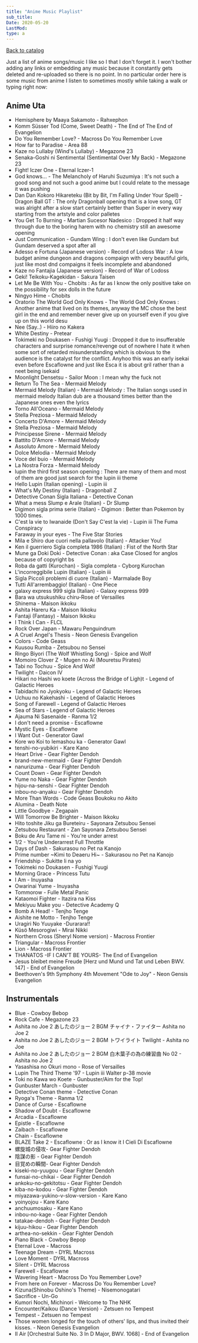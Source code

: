 ```yaml
---
title: "Anime Music Playlist"
sub_title:
Date: 2020-05-20
LastMod:
type: a
---
```


[Back to catalog](/)

Just a list of anime songs/music I like so I that I don't forget it. I won't bother adding any links or embedding any music because it constantly gets deleted and re-uploaded so there is no point. In no particular order here is some music from anime I listen to sometimes mostly while taking a walk or typing right now:

## Anime Uta

- Hemisphere by Maaya Sakamoto - Rahxephon
- Komm Süsser Tod (Come, Sweet Death) - The End of The End of Evangelion
- Do You Remember Love? - Macross Do You Remember Love
- How far to Paradise - Area 88
- Kaze no Lullaby (Wind's Lullaby) - Megazone 23
- Senaka-Goshi ni Sentimental (Sentimental Over My Back) - Megazone 23
- Fight! Iczer One - Eternal Iczer-1
- God knows... - The Melancholy of Haruhi Suzumiya : It's not such a good song and not such a good anime but I could relate to the message it was pushing
- Dan Dan Kokoro Hikareteku (Bit by Bit, I'm Falling Under Your Spell) - Dragon Ball GT : The only Dragonball opening that is a love song, GT was alright after a slow start certainly better than Super in every way starting from the artstyle and color palletes
- You Get To Burning - Martian Sucesor Nadesico : Dropped it half way through due to the boring harem with no chemistry still an awesome opening
- Just Communication - Gundam Wing : I don't even like Gundam but Gundam deserved a spot after all
- Adesso e Fortuna (Japanese version) - Record of Lodoss War : A low budget anime dungeon and dragons compaign with very beautiful girls, just like most dnd compaigns it feels incomplete and abandoned
- Kaze no Fantajia (Japanese version) - Record of War of Lodoss
- Geki! Teikoku-Kagekidan - Sakura Taisen
- Let Me Be With You - Chobits : As far as I know the only positive take on the possibility for sex dolls in the future
- Ningyo Hime - Chobits
- Oratorio The World God Only Knows - The World God Only Knows : Another anime that lived on its themes, anyway the MC chose the best girl in the end and remember never give up on yourself even if you give up on this world desu
- Nee (Say..) - Hiiro no Kakera
- White Destiny - Pretear
- Tokimeki no Doukasen - Fushigi Yuugi : Dropped it due to insufferable characters and surprise romance/revenge out of nowhere I hate it when some sort of retarded misunderstanding which is obvious to the audience is the catalyst for the conflict. Anyhoo this was an early isekai even before Escaflowne and just like Esca it is about gril rather than a neet being isekaid
- Moonlight Densetsu - Sailor Moon : I mean why the fuck not
- Return To The Sea - Mermaid Melody
- Mermaid Melody (Italian) - Mermaid Melody : The Italian songs used in mermaid melody Italian dub are a thousand times better than the Japanese ones even the lyrics
- Torno All'Oceano - Mermaid Melody
- Stella Preziosa - Mermaid Melody
- Concerto D'Amore - Mermaid Melody
- Stella Preziosa - Mermaid Melody
- Principesse Sirene - Mermaid Melody
- Battito D'Amore - Mermaid Melody
- Assoluto Amore - Mermaid Melody
- Dolce Melodia - Mermaid Melody
- Voce del buio - Mermaid Melody
- La Nostra Forza - Mermaid Melody
- lupin the third first season opening : There are many of them and most of them are good just search for the lupin iii theme
- Hello Lupin (Italian opening) - Lupin iii
- What's My Destiny (Italian) - Dragonball Z
- Detective Conan Sigla Italiana - Detective Conan
- What a mess Slump e Arale (Italian) - Dr Slump
- Digimon sigla prima serie (Italian) - Digimon : Better than Pokemon by 1000 times.
- C'est la vie to Iwanaide (Don't Say C'est la vie) - Lupin iii The Fuma Conspiracy
- Faraway in your eyes - The Five Star Stories
- Mila e Shiro due cuori nella pallavolo (Italian) - Attacker You!
- Ken il guerriero Sigla completa 1986 (Italian) : Fist of the North Star
- Mune ga Doki Doki - Detective Conan : aka Case Closed for anglos because of copyright bs
- Roba da gatti (Kurochan) - Sigla completa - Cyborg Kurochan
- L'incorreggibile Lupin (Italian) - Lupin iii
- Sigla Piccoli problemi di cuore (Italian) - Marmalade Boy
- Tutti All'arrembaggio! (Italian) - One Piece
- galaxy express 999 sigla (Italian) - Galaxy express 999
- Bara wa utsukushiku chiru-Rose of Versailles
- Shinema - Maison ikkoku
- Ashita Hareru Ka - Maison Ikkoku
- Fantaji (Fantasy) - Maison Ikkoku
- I Think I Can - FLCL
- Rock Over Japan - Mawaru Penguindrum
- A Cruel Angel's Thesis - Neon Genesis Evangelion
- Colors - Code Geass
- Kuusou Rumba - Zetsubou no Sensei
- Ringo Biyori (The Wolf Whistling Song) - Spice and Wolf
- Momoiro Clover Z - Mugen no Ai (Mouretsu Pirates)
- Tabi no Tochuu - Spice And Wolf
- Twilight - Daicon IV
- Hikari no Hashi wo koete (Across the Bridge of Ligh)t - Legend of Galactic Heroes
- Tabidachi no Jyokyoku - Legend of Galactic Heroes
- Uchuu no Kakehashi - Legend of Galactic Heroes
- Song of Farewell - Legend of Galactic Heroes
- Sea of Stars - Legend of Galactic Heroes
- Ajauma Ni Sasenaide - Ranma 1/2
- I don't need a promise - Escaflowne
- Mystic Eyes - Escaflowne
- I Want Out - Generator Gawl
- Kore wo Koi to Iemashou ka - Generator Gawl
- tenshi-no-yubikiri - Kare Kano
- Heart Drive - Gear Fighter Dendoh
- brand-new-mermaid - Gear Fighter Dendoh
- nanurizuma - Gear Fighter Dendoh
- Count Down - Gear Fighter Dendoh
- Yume no Naka - Gear Fighter Dendoh
- hijou-na-senshi - Gear Fighter Dendoh
- inbou-no-anyaku - Gear Fighter Dendoh
- More Than Words - Code Geass Boukoku no Akito
- Alumina - Death Note
- Little Goodbye - Zegapain
- Will Tomorrow Be Brighter - Maison Ikkoku
- Hito toshite Jiku ga Bureteiru - Sayonara Zetsubou Sensei
- Zetsubou Restaurant - Zan Sayonara Zetsubou Sensei
- Boku de Aru Tame ni - You're under arrest
- 1/2 - You're Underarrest Full Throttle
- Days of Dash - Sakurasou no Pet na Kanojo
- Prime number ~Kimi to Deaeru Hi~ - Sakurasou no Pet na Kanojo
- Friendship - Sukitte li na yo
- Tokimeki no Doukasen - Fushigi Yuugi
- Morning Grace - Princess Tutu
- I Am - Inuyasha
- Owarinai Yume - Inuyasha
- Tommorow - Fulle Metal Panic
- Kataomoi Fighter - Itazira na Kiss
- Mekiyuu Make you - Detective Academy Q
- Bomb A Head! - Tenjho Tenge
- Aishite ne Motto - Tenjho Tenge
- Uragiri No Yuuyake -Durarara!!
- Küsö Mesorogiwi - Mirai Nikki
- Northern Cross (Sheryl Nome version) - Macross Frontier
- Triangular - Macross Frontier
- Lion - Macross Frontier
- THANATOS -IF I CAN'T BE YOURS- The End of Evangelion
- Jesus bleibet meine Freude [Herz und Mund und Tat und Leben BWV. 147] - End of Evangelion
- Beethoven's 9th Symphony 4th Movement "Ode to Joy" - Neon Gensis Evangelion

## Instrumentals

- Blue - Cowboy Bebop
- Rock Cafe - Megazone 23
- Ashita no Joe 2 あしたのジョー 2 BGM チャイナ・ファイター Ashita no Joe 2
- Ashita no Joe 2 あしたのジョー 2 BGM トワイライト Twilight - Ashita no Joe
- Ashita no Joe 2 あしたのジョー 2 BGM 白木葉子の為の練習曲 No 02 - Ashita no Joe 2
- Yasashisa no Okuri mono - Rose of Versailles
- Lupin The Third Theme '97 - Lupin iii Walter p-38 movie
- Toki no Kawa wo Koete - Gunbuster/Aim for the Top!
- Gunbuster March - Gunbuster
- Detective Conan theme - Detective Conan
- Ryoga's Theme - Ranma 1/2
- Dance of Curse - Escaflowne
- Shadow of Doubt - Escaflowne
- Arcadia - Escaflowne
- Epistle - Escaflowne
- Zaibach - Escaflowne
- Chain - Escaflowne
- BLAZE Take 2 - Escaflowne : Or as I know it I Cieli Di Escaflowne
- 螺旋城の侵攻- Gear Fighter Dendoh
- 陰謀の影 - Gear Fighter Dendoh
- 目覚めの瞬間- Gear Fighter Dendoh
- kiseki-no-yuugou - Gear Fighter Dendoh
- funsai-no-chikai - Gear Fighter Dendoh
- ankoku-no-gekitotsu - Gear Fighter Dendoh
- kiba-no-kodou - Gear Fighter Dendoh
- miyazawa-yukino-v-slow-version - Kare Kano
- yoinyojou - Kare Kano
- anchuumosaku - Kare Kano
- inbou-no-kage - Gear Fighter Dendoh
- tatakae-dendoh - Gear Fighter Dendoh
- kijuu-hikou - Gear Fighter Dendoh
- arthea-no-sekkin - Gear Fighter Dendoh
- Piano Black - Cowboy Bepop
- Eternal Love - Macross
- Teenage Dream - DYRL Macross
- Love Moment - DYRL Macross
- Silent - DYRL Macross
- Farewell - Escaflowne
- Wavering Heart - Macross Do You Remember Love?
- From here on Forever - Macross Do You Remember Love?
- Kizuna(Shinobu Oshino's Theme) - Nisemonogatari
- Sacrifice - Un-Go
- Kumori Nochi, Michinori - Welcome to The NHK
- Encounter/Kaikou (Dance Version) - Zetsuen no Tempest
- Tempest - Zetsuen no Tempest
- Those women longed for the touch of others' lips, and thus invited their kisses. - Neon Genesis Evangelion
- II Air [Orchestral Suite No. 3 In D Major, BWV. 1068] - End of Evangelion
